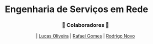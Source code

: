 # Engenharia de Serviços em Rede

<h3 align="center">🚀 Colaboradores 🚀</h3>

<div align="center">

| [Lucas Oliveira](https://github.com/LucasOli20) | [Rafael Gomes](https://github.com/RafaGomes1) | [Rodrigo Novo](https://github.com/Jinjas)

</div>
